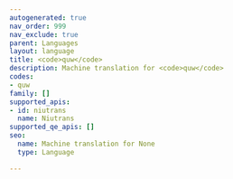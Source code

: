 ```yaml
---
autogenerated: true
nav_order: 999
nav_exclude: true
parent: Languages
layout: language
title: <code>quw</code>
description: Machine translation for <code>quw</code>
codes:
- quw
family: []
supported_apis:
- id: niutrans
  name: Niutrans
supported_qe_apis: []
seo:
  name: Machine translation for None
  type: Language

---
```


